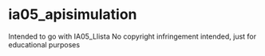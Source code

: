 # ia05_apisimulation
Intended to go with IA05_Llista
No copyright infringement intended, just for educational purposes
